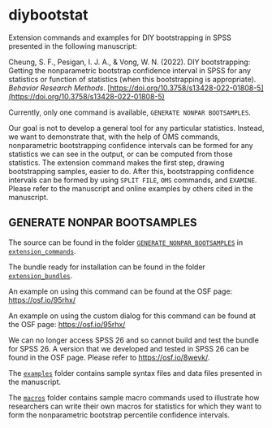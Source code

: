 # diybootstat

Extension commands and examples for DIY bootstrapping in SPSS presented in the
following manuscript: 

Cheung, S. F., Pesigan, I. J. A., & Vong, W. N. (2022). DIY bootstrapping: Getting the nonparametric bootstrap confidence interval in SPSS for any statistics or function of statistics (when this bootstrapping is appropriate). *Behavior Research Methods*. [https://doi.org/10.3758/s13428-022-01808-5](https://doi.org/10.3758/s13428-022-01808-5)

Currently, only one command is available, `GENERATE NONPAR BOOTSAMPLES`.

Our goal is not to develop a general tool for any particular statistics. Instead,
we want to demonstrate that, with the help of OMS commands, nonparametric bootstrapping
confidence intervals can be formed for any statistics we can see in the
output, or can be computed from those statistics. The extension command makes
the first step, drawing bootstrapping samples, easier to do. After this, bootstrapping
confidence intervals can be formed by using `SPLIT FILE`, `OMS` commands, and
`EXAMINE`. Please refer to the manuscript and online examples by others cited in
the manuscript.

## GENERATE NONPAR BOOTSAMPLES

The source can be found in the folder [`GENERATE_NONPAR_BOOTSAMPLES`](https://github.com/sfcheung/diybootstat/tree/main/extension_commands/GENERATE_NONPAR_BOOTSAMPLES) in
[`extension_commands`](https://github.com/sfcheung/diybootstat/tree/main/extension_commands).

The bundle ready for installation can be found in the folder [`extension_bundles`](https://github.com/sfcheung/diybootstat/tree/main/extension_bundles).

An example on using this command can be found at the OSF page: https://osf.io/95rhx/

An example on using the custom dialog for this command can be found at the OSF page: https://osf.io/95rhx/

We can no longer access SPSS 26 and so cannot build and test the bundle for SPSS 26.
A version that we developed and tested in SPSS 26 can be found in the OSF page. Please
refer to https://osf.io/8wevk/.

The [`examples`](https://github.com/sfcheung/diybootstat/tree/main/examples) folder contains sample syntax files and data files presented in
the manuscript.

The [`macros`](https://github.com/sfcheung/diybootstat/tree/main/macros) folder contains sample macro commands used to illustrate how researchers
can write their own macros for statistics for which they want to form the nonparametric
bootstrap percentile confidence intervals.
